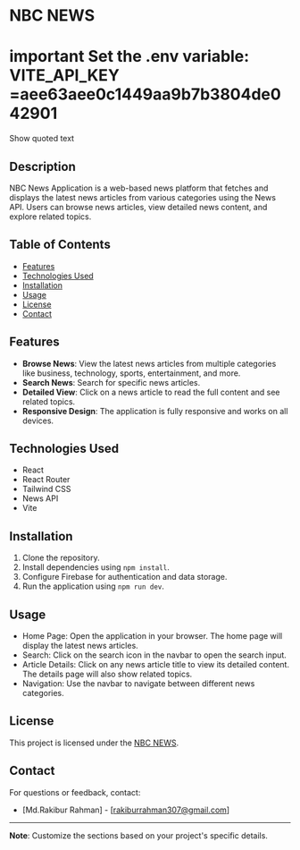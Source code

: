# NBC NEWS
# important Set the .env variable: VITE_API_KEY =aee63aee0c1449aa9b7b3804de042901

Show quoted text
## Description

NBC News Application is a web-based news platform that fetches and displays the latest news articles from various categories using the News API. Users can browse news articles, view detailed news content, and explore related topics.

## Table of Contents

- [Features](#features)
- [Technologies Used](#technologies-used)
- [Installation](#installation)
- [Usage](#usage)
- [License](#license)
- [Contact](#contact)

## Features

- **Browse News**: View the latest news articles from multiple categories like business, technology, sports, entertainment, and more.
- **Search News**: Search for specific news articles.
- **Detailed View**: Click on a news article to read the full content and see related topics.
- **Responsive Design**: The application is fully responsive and works on all devices.

## Technologies Used

- React
- React Router
- Tailwind CSS
- News API
- Vite

## Installation

1. Clone the repository.
2. Install dependencies using `npm install`.
3. Configure Firebase for authentication and data storage.
4. Run the application using `npm run dev`.

## Usage

- Home Page: Open the application in your browser. The home page will display the latest news articles.
- Search: Click on the search icon in the navbar to open the search input.
- Article Details: Click on any news article title to view its detailed content. The details page will also show related topics.
- Navigation: Use the navbar to navigate between different news categories.

## License

This project is licensed under the [NBC NEWS](LICENSE).


## Contact

For questions or feedback, contact:

- [Md.Rakibur Rahman] - [rakiburrahman307@gmail.com]

---

**Note**: Customize the sections based on your project's specific details.
